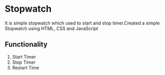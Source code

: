 # Stopwatch
 It is simple stopwatch which used to start and stop timer.Created a simple Stopwatch using HTML, CSS and JavaScript


## Functionality
1) Start Timer
2) Stop Timer
3) Restart Time
